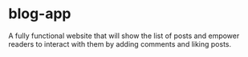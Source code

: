 # blog-app
A fully functional website that will show the list of posts and empower readers to interact with them by adding comments and liking posts.
